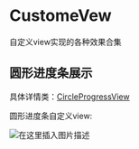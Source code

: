 
# CustomeVew
自定义view实现的各种效果合集

## 圆形进度条展示
具体详情类：[CircleProgressView](https://github.com/crazyandcoder/CustomeVew/blob/main/app/src/main/java/com/crazyandcoder/top/customeview/widget/CircleProgressView.java)

圆形进度条自定义view:

![在这里插入图片描述](https://img-blog.csdnimg.cn/20201027105155825.gif#pic_center)





